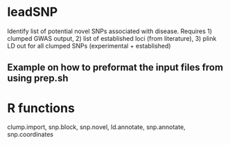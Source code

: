 # leadSNP

Identify list of potential novel SNPs associated with disease. Requires 1) clumped GWAS output, 2) list of established loci (from literature), 3) plink LD out for all clumped SNPs (experimental + established)

## Example on how to preformat the input files from using prep.sh

# R functions 
clump.import, snp.block, snp.novel, ld.annotate, snp.annotate, snp.coordinates
